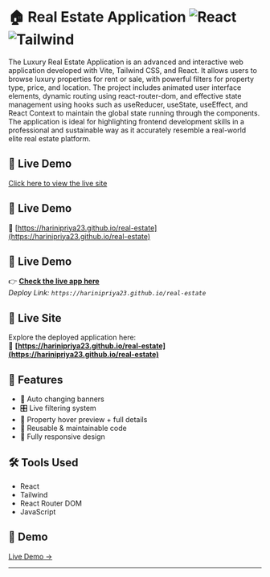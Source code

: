 # 🏠 Real Estate Application ![React](https://img.shields.io/badge/React-18-blue) ![Tailwind](https://img.shields.io/badge/TailwindCSS-3.0-blue)

The Luxury Real Estate Application is an advanced and interactive web application developed with Vite, Tailwind CSS, and React. It allows users to browse luxury properties for rent or sale, with powerful filters for property type, price, and location. The project includes animated user interface elements,  dynamic routing using react-router-dom, and effective state management using hooks such as useReducer, useState, useEffect, and React Context to maintain the global state running through the components. The application is ideal for highlighting frontend development skills in a professional and sustainable way as it accurately resemble a real-world elite real estate platform.

## 🚀 Live Demo

[Click here to view the live site](https://harinipriya23.github.io/real-estate)


## 🚀 Live Demo

🔗 [https://harinipriya23.github.io/real-estate](https://harinipriya23.github.io/real-estate)

## 🚀 Live Demo

👉 [**Check the live app here**](https://harinipriya23.github.io/real-estate)  
_Deploy Link: `https://harinipriya23.github.io/real-estate`_

## 🔗 Live Site

Explore the deployed application here:  
🔗 **[https://harinipriya23.github.io/real-estate](https://harinipriya23.github.io/real-estate)**


## 🔎 Features
- 🔁 Auto changing banners
- 🎛️ Live filtering system
- 👀 Property hover preview + full details
- 🧩 Reusable & maintainable code
- 📱 Fully responsive design

## 🛠️ Tools Used
- React
- Tailwind
- React Router DOM
- JavaScript

## 📲 Demo
[Live Demo →](https://your-demo-link.com)

---

